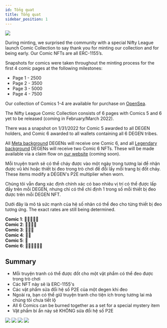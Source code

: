 ```yaml
---
id: Tổng quat
title: Tổng quat
sidebar_position: 1
---
```


![](/img/NL_Comic_Burner.jpeg)

During minting, we surprised the community with a special Nifty League launch Comic Collection to say thank you for minting our collection and for being early. Our Comic NFTs are all ERC-1155’s.

Snapshots for comics were taken throughout the minting process for the first 4 comic pages at the following milestones:

- Page 1 - 2500
- Page 2 - 3500
- Page 3 - 5000
- Page 4 - 7500

Our collection of Comics 1-4 are available for purchase on [OpenSea](https://opensea.io/collection/nifty-league-launch-comics).

The Nifty League Comic Collection consists of 6 pages with Comics 5 and 6 yet to be released (coming in February/March 2022).

There was a snapshot on 1/31/2022 for Comic 5 awarded to all DEGEN holders, and Comic 6 awarded to all wallets containing all 6 DEGEN tribes.

All [Meta background](https://docs.niftyleague.com/overview/degens/backgrounds) DEGENs will receive one Comic 6, and all [Legendary background](https://docs.niftyleague.com/overview/degens/backgrounds) DEGENs will receive two Comic 6 NFTs. These will be made available via a claim flow on [our website](https://niftyleague.com/) (coming soon).

Mỗi truyện tranh sẽ có thể cháy được vào một ngày trong tương lai để nhận được vũ khí hoặc thiết bị đeo trong trò chơi để đổi lấy mỗi trang bị đốt cháy. These items modify a DEGEN's P2E multiplier when worn.

Chúng tôi vẫn đang xác định chính xác có bao nhiêu vị trí có thể được lấp đầy trên mỗi DEGEN, nhưng chỉ có thể chỉ định 1 trong số mỗi thiết bị đeo được trên mỗi DEGEN NFT.

Dưới đây là mô tả sức mạnh của hệ số nhân có thể đeo cho từng thiết bị đeo tương ứng. The exact rates are still being determined.

**Comic 1**: 💪💪💪💪💪  
**Comic 2**: 💪💪💪💪  
**Comic 3**: 💪💪💪  
**Comic 4**: 💪💪  
**Comic 5**: 💪  
**Comic 6**: 💪💪💪💪💪💪

## Summary

- Mỗi truyện tranh có thể được đốt cho một vật phẩm có thể đeo được trong trò chơi
- Các NFT này sẽ là ERC-1155's
- Các vật phẩm sửa đổi hệ số P2E của một degen khi đeo
- Ngoài ra, bạn có thể giữ truyện tranh cho tiện ích trong tương lai mà chúng tôi chưa tiết lộ
- All 6 Comics can be burned together as a set for a special mystery item
- Vật phẩm bí ẩn này sẽ KHÔNG sửa đổi hệ số P2E

![](/img/NL_Comic_1.png) ![](/img/NL_Comic_2.png) ![](/img/NL_Comic_3.png) ![](/img/NL_Comic_4.png)
